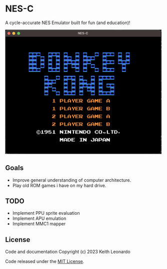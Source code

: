 # NES-C

A cycle-accurate NES Emulator built for fun (and education)!

<img src="./media/donkey_kong.png" alt="Donkey Kong" width="500"/>

## Goals

- Improve general understanding of computer architecture.
- Play old ROM games i have on my hard drive.

## TODO

- Implement PPU sprite evaluation
- Implement APU emulation
- Implement MMC1 mapper

## License

Code and documentation Copyright (c) 2023 Keith Leonardo

Code released under the [MIT License](https://choosealicense.com/licenses/mit/).
